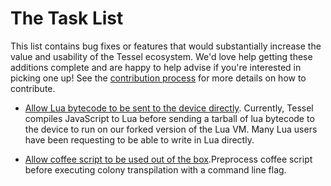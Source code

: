 # The Task List

This list contains bug fixes or features that would substantially increase the value and usability of the Tessel ecosystem. We'd love help getting these additions complete and are happy to help advise if you're interested in picking one up! See the [contribution process](./contribution-process.md) for more details on how to contribute.

- [Allow Lua bytecode to be sent to the device directly](https://github.com/tessel/cli/issues/111). Currently, Tessel compiles JavaScript to Lua before sending a tarball of lua bytecode to the device to run on our forked version of the Lua VM. Many Lua users have been requesting to be able to write in Lua directly.

- [Allow coffee script to be used out of the box](https://github.com/tessel/cli/issues/99).Preprocess coffee script before executing colony transpilation with a command line flag. 